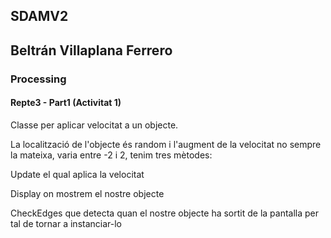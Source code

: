 ## SDAMV2
## Beltrán Villaplana Ferrero
### Processing
#### Repte3 - Part1 (Activitat 1)

Classe per aplicar velocitat a un objecte.

La localització de l'objecte és random i l'augment de la velocitat no sempre la mateixa, varia entre -2 i 2,
tenim tres mètodes:

Update el qual aplica la velocitat

Display on mostrem el nostre objecte

CheckEdges que detecta quan el nostre objecte ha sortit de la pantalla per tal
de tornar a instanciar-lo





